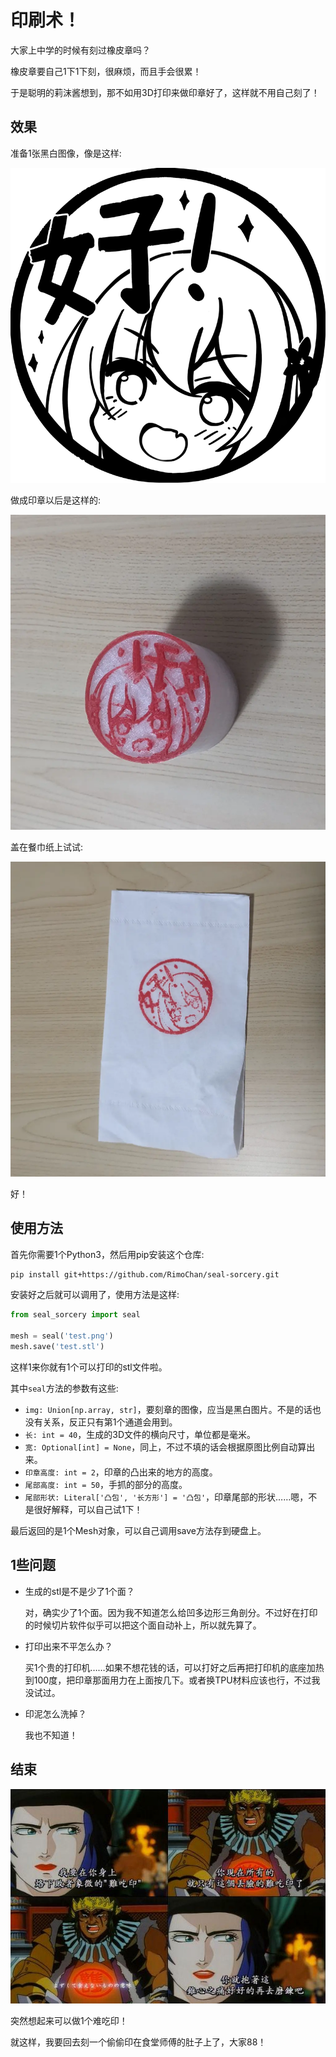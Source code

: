 # 印刷术！

大家上中学的时候有刻过橡皮章吗？

橡皮章要自己1下1下刻，很麻烦，而且手会很累！

于是聪明的莉沫酱想到，那不如用3D打印来做印章好了，这样就不用自己刻了！


## 效果

准备1张黑白图像，像是这样:

<img src='./img/test.png' width='512px'>

做成印章以后是这样的:

<img src='./img/1.webp' width='512px'>

盖在餐巾纸上试试:

<img src='./img/2.webp' width='512px'>

好！


## 使用方法

首先你需要1个Python3，然后用pip安装这个仓库:

```sh
pip install git+https://github.com/RimoChan/seal-sorcery.git
```

安装好之后就可以调用了，使用方法是这样:

```python
from seal_sorcery import seal

mesh = seal('test.png')
mesh.save('test.stl')
```

这样1来你就有1个可以打印的stl文件啦。

其中`seal`方法的参数有这些: 

- `img: Union[np.array, str]`，要刻章的图像，应当是黑白图片。不是的话也没有关系，反正只有第1个通道会用到。
- `长: int = 40`，生成的3D文件的横向尺寸，单位都是毫米。
- `宽: Optional[int] = None`，同上，不过不填的话会根据原图比例自动算出来。
- `印章高度: int = 2`，印章的凸出来的地方的高度。
- `尾部高度: int = 50`，手抓的部分的高度。
- `尾部形状: Literal['凸包', '长方形'] = '凸包'`，印章尾部的形状……嗯，不是很好解释，可以自己试1下！

最后返回的是1个Mesh对象，可以自己调用save方法存到硬盘上。


## 1些问题

- 生成的stl是不是少了1个面？

    对，确实少了1个面。因为我不知道怎么给凹多边形三角剖分。不过好在打印的时候切片软件似乎可以把这个面自动补上，所以就先算了。

- 打印出来不平怎么办？

    买1个贵的打印机……如果不想花钱的话，可以打好之后再把打印机的底座加热到100度，把印章那面用力在上面按几下。或者换TPU材料应该也行，不过我没试过。

- 印泥怎么洗掉？

    我也不知道！


## 结束

![img/难吃.jpg](img/难吃.jpg)

突然想起来可以做1个难吃印！

就这样，我要回去刻一个偷偷印在食堂师傅的肚子上了，大家88！
